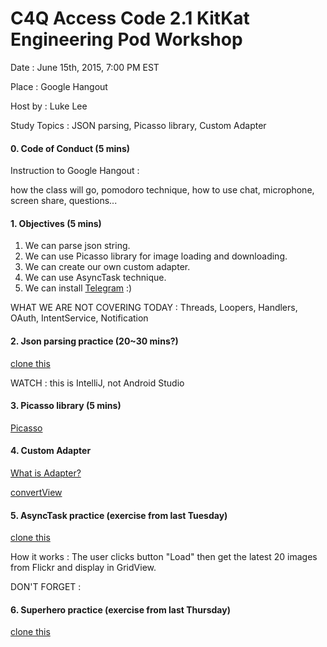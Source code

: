 # C4Q Access Code 2.1 KitKat Engineering Pod Workshop

Date : June 15th, 2015, 7:00 PM EST

Place : Google Hangout

Host by : Luke Lee

Study Topics : JSON parsing, Picasso library, Custom Adapter

#### 0. Code of Conduct (5 mins)

Instruction to Google Hangout : 

how the class will go, pomodoro technique, how to use chat, microphone, screen share, questions...

#### 1. Objectives (5 mins)

1. We can parse json string.
2. We can use Picasso library for image loading and downloading.
3. We can create our own custom adapter.
4. We can use AsyncTask technique.
5. We can install [Telegram](https://telegram.org/) :)


WHAT WE ARE NOT COVERING TODAY : Threads, Loopers, Handlers, OAuth, IntentService, Notification


#### 2. Json parsing practice (20~30 mins?)

[clone this](https://github.com/lukesterlee/JsonParsingPractice)

WATCH : this is IntelliJ, not Android Studio

#### 3. Picasso library (5 mins)

[Picasso](http://square.github.io/picasso/)

#### 4. Custom Adapter

[What is Adapter?](https://www.dropbox.com/s/phvrwa24ny8euqd/adapter.JPG?dl=0)

[convertView](https://youtu.be/-VPM6ICgCk8)

#### 5. AsyncTask practice (exercise from last Tuesday)

[clone this](https://github.com/lukesterlee/AsyncTaskPractice)

How it works : The user clicks button "Load" then get the latest 20 images from Flickr and display in GridView.

DON'T FORGET : 

<uses-permission android:name="android.permission.INTERNET"/>

#### 6. Superhero practice (exercise from last Thursday)

[clone this](https://github.com/lukesterlee/SuperheroPractice)
